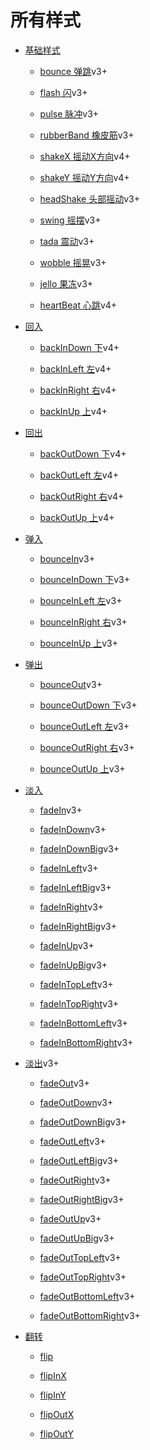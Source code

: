 # 所有样式

* [基础样式](style/basic.md)

  * [bounce 弹跳](style/basic.md/#bounce)<span class="tip">v3+</span>
  
  * [flash 闪](style/basic.md/#flash)<span class="tip">v3+</span>
  
  * [pulse 脉冲](style/basic.md/#pulse)<span class="tip">v3+</span>
  
  * [rubberBand 橡皮筋](style/basic.md/#rubberband)<span class="tip">v3+</span>
  
  * [shakeX 摇动X方向](style/basic.md/#shakex)<span class="tip">v4+</span>
  
  * [shakeY 摇动Y方向](style/basic.md/#shakey)<span class="tip">v4+</span>

  * [headShake 头部摇动](style/basic.md/#headshake)<span class="tip">v3+</span>

  * [swing 摇摆](style/basic.md/#swing)<span class="tip">v3+</span>

  * [tada 震动](style/basic.md/#tada)<span class="tip">v3+</span>

  * [wobble 摇晃](style/basic.md/#wobble)<span class="tip">v3+</span>

  * [jello 果冻](style/basic.md/#jello)<span class="tip">v3+</span>

  * [heartBeat 心跳](style/basic.md/#heartbeat)<span class="tip">v4+</span>

* [回入](style/backin.md)

  * [backInDown 下](style/backin.md#backindown)<span class="tip">v4+</span>

  * [backInLeft 左](style/backin.md#backinleft)<span class="tip">v4+</span>

  * [backInRight 右](style/backin.md#backinright)<span class="tip">v4+</span>
  
  * [backInUp 上](style/backin.md#backinup)<span class="tip">v4+</span>

* [回出](style/backout.md)

  * [backOutDown 下](style/backout.md#backoutdown)<span class="tip">v4+</span>

  * [backOutLeft 左](style/backout.md#backoutleft)<span class="tip">v4+</span>

  * [backOutRight 右](style/backout.md#backoutright)<span class="tip">v4+</span>
  
  * [backOutUp 上](style/backout.md#backoutup)<span class="tip">v4+</span>

* [弹入](style/bouncein.md)

  * [bounceIn](style/bouncein.md#bouncein)<span class="tip">v3+</span>

  * [bounceInDown 下](style/bouncein.md#bounceindown)<span class="tip">v3+</span>

  * [bounceInLeft 左](style/bouncein.md#bounceinleft)<span class="tip">v3+</span>

  * [bounceInRight 右](style/bouncein.md#bounceinright)<span class="tip">v3+</span>
  
  * [bounceInUp 上](style/bouncein.md#bounceinup)<span class="tip">v3+</span>

* [弹出](style/bounceout.md)

  * [bounceOut](style/bounceout.md#bounceout)<span class="tip">v3+</span>

  * [bounceOutDown 下](style/bounceout.md#bounceoutdown)<span class="tip">v3+</span>

  * [bounceOutLeft 左](style/bounceout.md#bounceoutleft)<span class="tip">v3+</span>

  * [bounceOutRight 右](style/bounceout.md#bounceoutright)<span class="tip">v3+</span>
  
  * [bounceOutUp 上](style/bounceout.md#bounceoutup)<span class="tip">v3+</span>

* [淡入](style/fadein.md)

  * [fadeIn](style/fadein.md#fadein)<span class="tip">v3+</span>

  * [fadeInDown](style/fadein.md#fadeindown)<span class="tip">v3+</span>

  * [fadeInDownBig](style/fadein.md#fadeindownbig)<span class="tip">v3+</span>

  * [fadeInLeft](style/fadein.md#fadeinleft)<span class="tip">v3+</span>

  * [fadeInLeftBig](style/fadein.md#fadeinleftbig)<span class="tip">v3+</span>

  * [fadeInRight](style/fadein.md#fadeinright)<span class="tip">v3+</span>

  * [fadeInRightBig](style/fadein.md#fadeinrightbig)<span class="tip">v3+</span>

  * [fadeInUp](style/fadein.md#fadeinup)<span class="tip">v3+</span>

  * [fadeInUpBig](style/fadein.md#fadeinupbig)<span class="tip">v3+</span>

  * [fadeInTopLeft](style/fadein.md#fadeintopleft)<span class="tip">v3+</span>

  * [fadeInTopRight](style/fadein.md#fadeintopright)<span class="tip">v3+</span>

  * [fadeInBottomLeft](style/fadein.md#fadeinbottomleft)<span class="tip">v3+</span>

  * [fadeInBottomRight](style/fadein.md#fadeinbottomright)<span class="tip">v3+</span>

* [淡出](style/fadeout.md)<span class="tip">v3+</span>

  * [fadeOut](style/fadeout.md#fadeout)<span class="tip">v3+</span>

  * [fadeOutDown](style/fadeout.md#fadeoutdown)<span class="tip">v3+</span>

  * [fadeOutDownBig](style/fadeout.md#fadeoutdownbig)<span class="tip">v3+</span>

  * [fadeOutLeft](style/fadeout.md#fadeoutleft)<span class="tip">v3+</span>

  * [fadeOutLeftBig](style/fadeout.md#fadeoutleftbig)<span class="tip">v3+</span>

  * [fadeOutRight](style/fadeout.md#fadeoutright)<span class="tip">v3+</span>

  * [fadeOutRightBig](style/fadeout.md#fadeoutrightbig)<span class="tip">v3+</span>

  * [fadeOutUp](style/fadeout.md#fadeoutup)<span class="tip">v3+</span>

  * [fadeOutUpBig](style/fadeout.md#fadeoutupbig)<span class="tip">v3+</span>

  * [fadeOutTopLeft](style/fadeout.md#fadeouttopleft)<span class="tip">v3+</span>

  * [fadeOutTopRight](style/fadeout.md#fadeouttopright)<span class="tip">v3+</span>

  * [fadeOutBottomLeft](style/fadeout.md#fadeoutbottomleft)<span class="tip">v3+</span>
  
  * [fadeOutBottomRight](style/fadeout.md#fadeoutbottomright)<span class="tip">v3+</span>

* [翻转](style/flip.md)

  * [flip](style/flip.md#flip)

  * [flipInX](style/filp.md#flipinx)

  * [flipInY](style/flip.md#flipiny)

  * [flipOutX](style/flip.md#flipoutx)

  * [flipOutY](style/flip.md#flipouty)